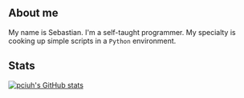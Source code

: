 ## About me
My name is Sebastian. I'm a self-taught programmer. My specialty is cooking up simple scripts in a ```Python``` environment.
## Stats
[![pciuh's GitHub stats](https://github-readme-stats.vercel.app/api?username=pciuh&show_icons=true&theme=holi&bg_color=22282f33)](https://github.com/pciuh)
